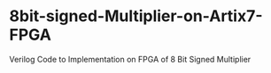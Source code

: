 # 8bit-signed-Multiplier-on-Artix7-FPGA
Verilog Code to Implementation on FPGA of 8 Bit Signed Multiplier
